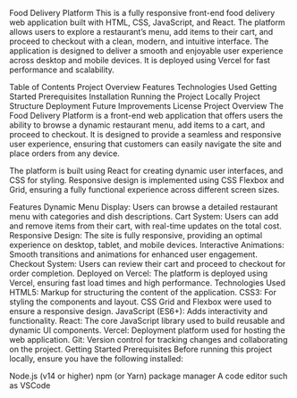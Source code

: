 Food Delivery Platform
This is a fully responsive front-end food delivery web application built with HTML, CSS, JavaScript, and React. The platform allows users to explore a restaurant’s menu, add items to their cart, and proceed to checkout with a clean, modern, and intuitive interface. The application is designed to deliver a smooth and enjoyable user experience across desktop and mobile devices. It is deployed using Vercel for fast performance and scalability.

Table of Contents
Project Overview
Features
Technologies Used
Getting Started
Prerequisites
Installation
Running the Project Locally
Project Structure
Deployment
Future Improvements
License
Project Overview
The Food Delivery Platform is a front-end web application that offers users the ability to browse a dynamic restaurant menu, add items to a cart, and proceed to checkout. It is designed to provide a seamless and responsive user experience, ensuring that customers can easily navigate the site and place orders from any device.

The platform is built using React for creating dynamic user interfaces, and CSS for styling. Responsive design is implemented using CSS Flexbox and Grid, ensuring a fully functional experience across different screen sizes.

Features
Dynamic Menu Display: Users can browse a detailed restaurant menu with categories and dish descriptions.
Cart System: Users can add and remove items from their cart, with real-time updates on the total cost.
Responsive Design: The site is fully responsive, providing an optimal experience on desktop, tablet, and mobile devices.
Interactive Animations: Smooth transitions and animations for enhanced user engagement.
Checkout System: Users can review their cart and proceed to checkout for order completion.
Deployed on Vercel: The platform is deployed using Vercel, ensuring fast load times and high performance.
Technologies Used
HTML5: Markup for structuring the content of the application.
CSS3: For styling the components and layout. CSS Grid and Flexbox were used to ensure a responsive design.
JavaScript (ES6+): Adds interactivity and functionality.
React: The core JavaScript library used to build reusable and dynamic UI components.
Vercel: Deployment platform used for hosting the web application.
Git: Version control for tracking changes and collaborating on the project.
Getting Started
Prerequisites
Before running this project locally, ensure you have the following installed:

Node.js (v14 or higher)
npm (or Yarn) package manager
A code editor such as VSCode